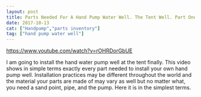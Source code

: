 ```yaml
---
layout: post
title: Parts Needed For A Hand Pump Water Well. The Tent Well. Part One.
date: 2017-10-13
cat: ["Handpump","parts inventory"]
tag: ["hand pump water well"]
---
```


https://www.youtube.com/watch?v=rOHRDorGbUE

I am going to install the hand water pump well at the tent finally. This video shows in simple terms exactly every part needed to install your own hand pump well. Installation practices may be different throughout the world and the material your parts are made of may vary as well but no matter what, you need a sand point, pipe, and the pump. Here it is in the simplest terms.
